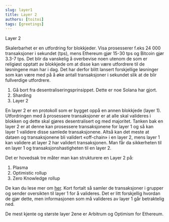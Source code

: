 ```yaml
---
slug: layer1
title: Layer 2
authors: [toitoi]
tags: [greetings]
---
```



Layer 2

Skalerbarhet er en utfordring for blokkjeder. Visa prosesserer f.eks 24 000 transaksjoner i sekundet (tps), mens Ethereum gjør 15-30 tps og Bitcoin gjør 3.3-7 tps. Det blir da vanskelig å overbevise noen utenom de som er religiøst opptatt av blokkjede om at disse kan være utfordrere til de løsningene man har i dag. Det har derfor blitt lansert forskjellige løsninger som kan være med på å øke antall transaksjoner i sekundet slik at de blir fullverdige utfordrere. 

1.	Gå bort fra desentraliseringsprinsippet. Dette er noe Solana har gjort. 
2.	Sharding
3.	Layer 2

En layer 2 er en protokoll som er bygget oppå en annen blokkjede (layer 1). Utfordringen med å prosessere transaksjoner er at alle skal valideres i blokken og dette skal gjøres desentralisert og med majoritet. Tanken bak en layer 2 er at denne kan prosessere transaksjonene for layer 1 og så kan layer 1 validere disse samlede transaksjonene. Altså kan det meste at dataen og transaksjonene bli validert «off-chain» i en layer 2, mens layer 1 kan validere at layer 2 har validert transaksjonen. Man får da sikkerheten til en layer 1 og transaksjonshastigheten til en layer 2. 

Det er hovedsak tre måter man kan strukturere en Layer 2 på:

1.	Plasma
2.	Optimistic rollup
3.	Zero Knowledge rollup

De kan du lese mer om [her](/docs/konsepter/viderekommende/rollups). Kort fortalt så samler de transaksjoner i grupper og sender oversikten til layer 1 for å valideres. Det er litt forskjellig hvordan de gjør dette, men informasjonen som må valideres av layer 1 går betraktelig ned. 

De mest kjente og største layer 2ene er Arbitrum og Optimism for Ethereum. 





